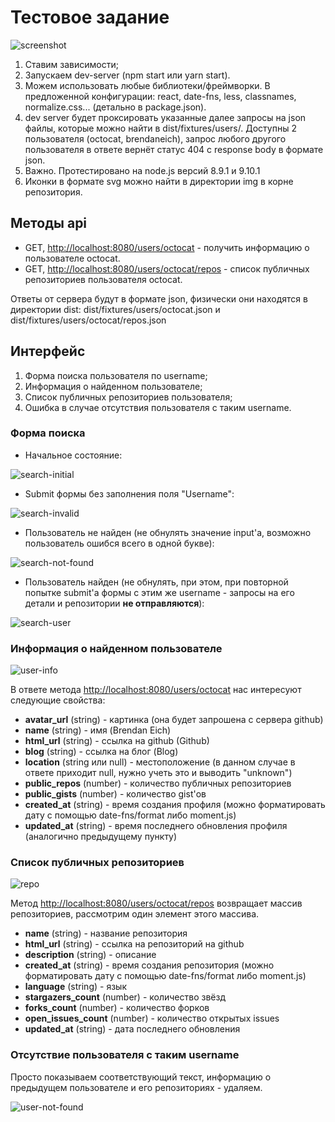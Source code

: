 # Тестовое задание

![screenshot](./screenshot.png)

1. Ставим зависимости;
2. Запускаем dev-server (npm start или yarn start).
3. Можем использовать любые библиотеки/фреймворки. В предложенной конфигурации: react, date-fns, less, classnames, normalize.css... (детально в package.json).
4. dev server будет проксировать указанные далее запросы на json файлы, которые можно найти в dist/fixtures/users/. Доступны 2 пользователя (octocat, brendaneich), запрос любого другого пользователя в ответе вернёт статус 404 с response body в формате json.
5. Важно. Протестировано на node.js версий 8.9.1 и 9.10.1
6. Иконки в формате svg можно найти в директории img в корне репозитория.

## Методы api

* GET, [http://localhost:8080/users/octocat](http://localhost:8080/users/octocat) - получить информацию о пользователе octocat.
* GET, [http://localhost:8080/users/octocat/repos](http://localhost:8080/users/octocat/repos) - список публичных репозиториев пользователя octocat.

Ответы от сервера будут в формате json, физически они находятся в директории dist: dist/fixtures/users/octocat.json и dist/fixtures/users/octocat/repos.json

## Интерфейс

1. Форма поиска пользователя по username;
2. Информация о найденном пользователе;
3. Список публичных репозиториев пользователя;
4. Ошибка в случае отсутствия пользователя с таким username.

### Форма поиска

* Начальное состояние:

![search-initial](./search-initial.png)

* Submit формы без заполнения поля "Username":

![search-invalid](./search-invalid.png)

* Пользователь не найден (не обнулять значение input'a, возможно пользователь ошибся всего в одной букве):

![search-not-found](./search-not-found.png)

* Пользователь найден (не обнулять, при этом, при повторной попытке submit'а формы с этим же username - запросы на его детали и репозитории **не отправляются**):

![search-user](./search-user.png)

### Информация о найденном пользователе

![user-info](./user-info.png)

В ответе метода [http://localhost:8080/users/octocat](http://localhost:8080/users/octocat) нас интересуют следующие свойства:

* **avatar_url** (string) - картинка (она будет запрошена с сервера github)
* **name** (string) - имя (Brendan Eich)
* **html_url** (string) - ссылка на github (Github)
* **blog** (string) - ссылка на блог (Blog)
* **location** (string или null) - местоположение (в данном случае в ответе приходит null, нужно учеть это и выводить "unknown")
* **public_repos** (number) - количество публичных репозиториев
* **public_gists** (number) - количество gist'ов
* **created_at** (string) - время создания профиля (можно форматировать дату с помощью date-fns/format либо moment.js)
* **updated_at** (string) - время последнего обновления профиля (аналогично предыдущему пункту)

### Список публичных репозиториев

![repo](./repo.png)

Метод [http://localhost:8080/users/octocat/repos](http://localhost:8080/users/octocat/repos) возвращает массив репозиториев, рассмотрим один элемент этого массива.

* **name** (string) - название репозитория
* **html_url** (string) - ссылка на репозиторий на github
* **description** (string) - описание
* **created_at** (string) - время создания репозитория (можно форматировать дату с помощью date-fns/format либо moment.js)
* **language** (string) - язык
* **stargazers_count** (number) - количество звёзд
* **forks_count** (number) - количество форков
* **open_issues_count** (number) - количество открытых issues
* **updated_at** (string) - дата последнего обновления

### Отсутствие пользователя с таким username

Просто показываем соответствующий текст, информацию о предыдущем пользователе и его репозиториях - удаляем.

![user-not-found](./user-not-found.png)
